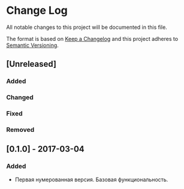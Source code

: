 # Change Log
All notable changes to this project will be documented in this file.

The format is based on [Keep a Changelog](http://keepachangelog.com/)
and this project adheres to [Semantic Versioning](http://semver.org/).

## [Unreleased]
### Added

### Changed

### Fixed

### Removed

## [0.1.0] - 2017-03-04
### Added
- Первая нумерованная версия. Базовая функциональность.
